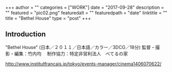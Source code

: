 +++
author = ""
categories = ["WORK"]
date = "2017-09-28"
description = ""
featured = "pic02.png"
featuredalt = ""
featuredpath = "date"
linktitle = ""
title = "Bethel House"
type = "post"
+++

## Introduction

"Bethel House" (日本／２０１１／日本語／カラー／3DCG／18分)
監督・撮影・編集：竹内均　
制作協力：特定非営利法人　べてるの家

http://www.institutfrancais.jp/tokyo/events-manager/cinema1406070622/
